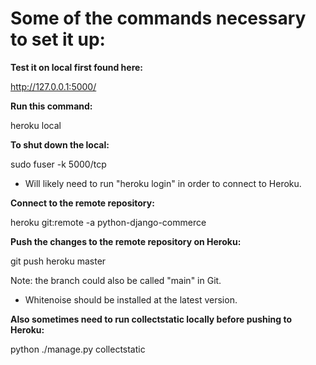 
# Some of the commands necessary to set it up:

**Test it on local first found here:**

 http://127.0.0.1:5000/

**Run this command:**

heroku local

**To shut down the local:**

sudo fuser -k 5000/tcp

* Will likely need to run "heroku login" in order to connect to Heroku.

**Connect to the remote repository:**

heroku git:remote -a python-django-commerce

**Push the changes to the remote repository on Heroku:**

git push heroku master

Note: the branch could also be called "main" in Git.

* Whitenoise should be installed at the latest version.

**Also sometimes need to run collectstatic locally before pushing to Heroku:**

python ./manage.py collectstatic
